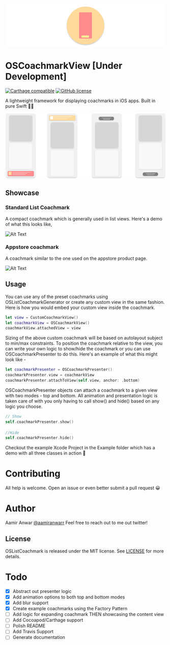 ![Alt Text](/Docs/images/header.png)


# OSCoachmarkView [Under Development]
  [![Carthage compatible](https://img.shields.io/badge/Carthage-compatible-4BC51D.svg?style=flat)](https://github.com/Carthage/Carthage)  [![GitHub license](https://img.shields.io/badge/license-MIT-lightgrey.svg)](https://raw.githubusercontent.com/Carthage/Carthage/master/LICENSE.md)   

A lightweight framework for displaying coachmarks in iOS apps. Built in pure Swift 👨‍💻

![Alt Text](/Docs/images/illustrations.png)

## Showcase 

### Standard List Coachmark

A compact coachmark which is generally used in list views. Here's a demo of what this looks like,


![Alt Text](/Docs/images/standard_coachmark.gif)


### Appstore coachmark

A coachmark similar to the one used on the appstore product page.  


![Alt Text](/Docs/images/appstore_coachmark.gif)  

## Usage

You can use any of the preset coachmarks using OSListCoachmarkGenerator or create any custom view in the same fashion. Here is how you would embed your custom view inside the coachmark. 

```swift
let view = CustomCoachmarkView()
let coachmarkView = OSCoachmarkView()
coachmarkView.attachedView = view
```

Sizing of the above custom coachmark will be based on autolayout subject to min/max constraints.
To position the coachmark relative to the view, you can write your own logic to show/hide the coachmark or you can use OSCoachmarkPresenter to do this. Here's an example of what this might look like - 

```swift
let coachmarkPresenter = OSCoachmarkPresenter()
coachmarkPresenter.view = coachmarkView
coachmarkPresenter.attachToView(self.view, anchor: .bottom)
```

OSCoachmarkPresenter objects can attach a coachmark to a given view with two modes - top and bottom. All animation and presentation logic is taken care of with you only having to call show() and hide() based on any logic you choose.

```swift
// Show
self.coachmarkPresenter.show()

//Hide
self.coachmarkPresenter.hide()
```


Checkout the example Xcode Project in the Example folder which has a demo with all three classes in action 🚀


# Contributing

All help is welcome. Open an issue or even better submit a pull request 😀

# Author

Aamir Anwar [@aamiranwarr](https://twitter.com/aamiranwarr)
Feel free to reach out to me out twitter!

## License

OSListCoachmark is released under the MIT license. See [LICENSE](https://github.com/AamirAnwar/OSListCoachmark/blob/master/LICENSE) for more details.

# Todo

* [X] Abstract out presenter logic
* [X] Add animation options to both top and bottom modes
* [X] Add blur support
* [X] Create example coachmarks using the Factory Pattern
* [ ] Add logic for expanding coachmark THEN showcasing the content view
* [ ] Add Cocoapod/Carthage support
* [ ] Polish README
* [ ] Add Travis Support
* [ ] Generate documentation

